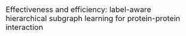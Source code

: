 <p style="font-size: 20px;">Effectiveness and efficiency: label-aware hierarchical subgraph learning for protein-protein interaction</p>
